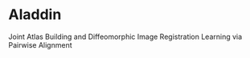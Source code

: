 # Aladdin
Joint Atlas Building and Diffeomorphic Image Registration Learning via Pairwise Alignment

